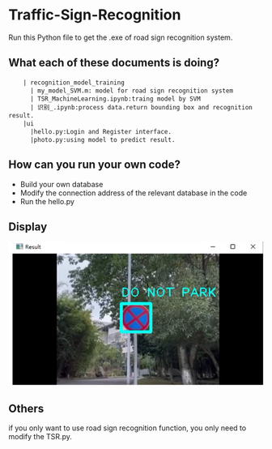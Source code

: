 # Traffic-Sign-Recognition
Run this Python file to get the .exe of road sign recognition system.

## What each of these documents is doing? 
        | recognition_model_training  
          | my_model_SVM.m: model for road sign recognition system  
          | TSR_MachineLearning.ipynb:traing model by SVM  
          | 识别_.ipynb:process data.return bounding box and recognition result.  
        |ui  
          |hello.py:Login and Register interface.  
          |photo.py:using model to predict result.  
   
## How can you run your own code?
* Build your own database
* Modify the connection address of the relevant database in the code
* Run the hello.py

## Display  
![](display/图片1.png)  

## Others
if you only want to use road sign recognition function, you only need to modify the TSR.py.
  
